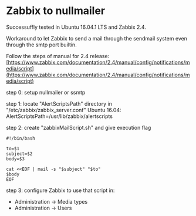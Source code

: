 # Zabbix to nullmailer

Successuffly tested in Ubuntu 16.04.1 LTS and Zabbix 2.4.

Workaround to let Zabbix to send a mail through the sendmail system even through the smtp port builtin.


Follow the steps of manual for 2.4 release: [https://www.zabbix.com/documentation/2.4/manual/config/notifications/media/script](https://www.zabbix.com/documentation/2.4/manual/config/notifications/media/script)

step 0:
setup nullmailer or ssmtp

step 1:
locate "AlertScriptsPath" directory in "/etc/zabbix/zabbix_server.conf"
Ubuntu 16.04: AlertScriptsPath=/usr/lib/zabbix/alertscripts

step 2:
create "zabbixMailScript.sh" and give execution flag

	#!/bin/bash
	
	to=$1
	subject=$2
	body=$3
	 
	cat <<EOF | mail -s "$subject" "$to"
	$body
	EOF


step 3:
configure Zabbix to use that script in:
* Administration -> Media types
* Administration -> Users
